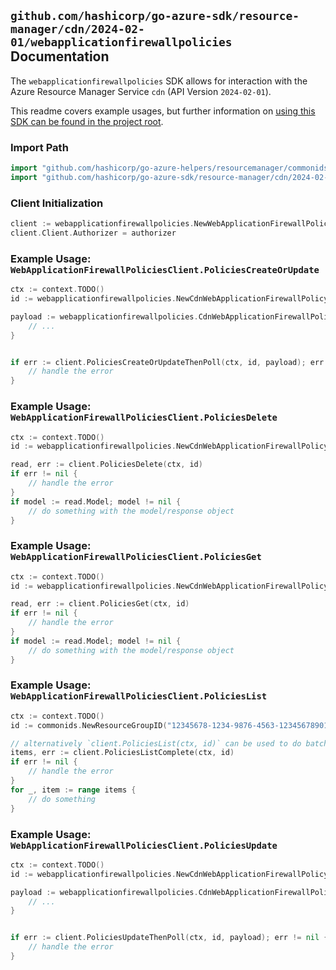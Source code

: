 
## `github.com/hashicorp/go-azure-sdk/resource-manager/cdn/2024-02-01/webapplicationfirewallpolicies` Documentation

The `webapplicationfirewallpolicies` SDK allows for interaction with the Azure Resource Manager Service `cdn` (API Version `2024-02-01`).

This readme covers example usages, but further information on [using this SDK can be found in the project root](https://github.com/hashicorp/go-azure-sdk/tree/main/docs).

### Import Path

```go
import "github.com/hashicorp/go-azure-helpers/resourcemanager/commonids"
import "github.com/hashicorp/go-azure-sdk/resource-manager/cdn/2024-02-01/webapplicationfirewallpolicies"
```


### Client Initialization

```go
client := webapplicationfirewallpolicies.NewWebApplicationFirewallPoliciesClientWithBaseURI("https://management.azure.com")
client.Client.Authorizer = authorizer
```


### Example Usage: `WebApplicationFirewallPoliciesClient.PoliciesCreateOrUpdate`

```go
ctx := context.TODO()
id := webapplicationfirewallpolicies.NewCdnWebApplicationFirewallPolicyID("12345678-1234-9876-4563-123456789012", "example-resource-group", "cdnWebApplicationFirewallPolicyValue")

payload := webapplicationfirewallpolicies.CdnWebApplicationFirewallPolicy{
	// ...
}


if err := client.PoliciesCreateOrUpdateThenPoll(ctx, id, payload); err != nil {
	// handle the error
}
```


### Example Usage: `WebApplicationFirewallPoliciesClient.PoliciesDelete`

```go
ctx := context.TODO()
id := webapplicationfirewallpolicies.NewCdnWebApplicationFirewallPolicyID("12345678-1234-9876-4563-123456789012", "example-resource-group", "cdnWebApplicationFirewallPolicyValue")

read, err := client.PoliciesDelete(ctx, id)
if err != nil {
	// handle the error
}
if model := read.Model; model != nil {
	// do something with the model/response object
}
```


### Example Usage: `WebApplicationFirewallPoliciesClient.PoliciesGet`

```go
ctx := context.TODO()
id := webapplicationfirewallpolicies.NewCdnWebApplicationFirewallPolicyID("12345678-1234-9876-4563-123456789012", "example-resource-group", "cdnWebApplicationFirewallPolicyValue")

read, err := client.PoliciesGet(ctx, id)
if err != nil {
	// handle the error
}
if model := read.Model; model != nil {
	// do something with the model/response object
}
```


### Example Usage: `WebApplicationFirewallPoliciesClient.PoliciesList`

```go
ctx := context.TODO()
id := commonids.NewResourceGroupID("12345678-1234-9876-4563-123456789012", "example-resource-group")

// alternatively `client.PoliciesList(ctx, id)` can be used to do batched pagination
items, err := client.PoliciesListComplete(ctx, id)
if err != nil {
	// handle the error
}
for _, item := range items {
	// do something
}
```


### Example Usage: `WebApplicationFirewallPoliciesClient.PoliciesUpdate`

```go
ctx := context.TODO()
id := webapplicationfirewallpolicies.NewCdnWebApplicationFirewallPolicyID("12345678-1234-9876-4563-123456789012", "example-resource-group", "cdnWebApplicationFirewallPolicyValue")

payload := webapplicationfirewallpolicies.CdnWebApplicationFirewallPolicyPatchParameters{
	// ...
}


if err := client.PoliciesUpdateThenPoll(ctx, id, payload); err != nil {
	// handle the error
}
```
